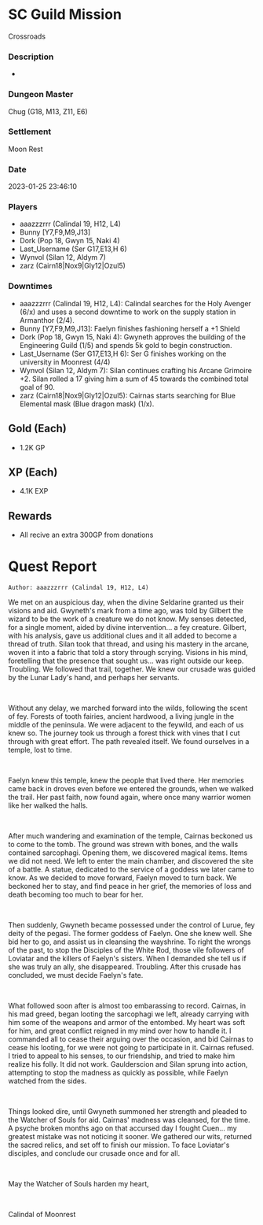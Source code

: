 # SC Guild Mission
Crossroads
### Description
-
### Dungeon Master
Chug (G18, M13, Z11, E6)
### Settlement
Moon Rest
### Date
2023-01-25 23:46:10
### Players
* aaazzzrrr (Calindal 19, H12, L4)
* Bunny [Y7,F9,M9,J13]
* Dork (Pop 18, Gwyn 15, Naki 4)
* Last_Username (Ser G17,E13,H 6)
* Wynvol (Silan 12, Aldym 7)
* zarz (Cairn18|Nox9|Gly12|Ozul5)
### Downtimes
* aaazzzrrr (Calindal 19, H12, L4): Calindal searches for the Holy Avenger (6/x) and uses a second downtime to work on the supply station in Armanthor (2/4).
* Bunny [Y7,F9,M9,J13]: Faelyn finishes fashioning herself a +1 Shield
* Dork (Pop 18, Gwyn 15, Naki 4): Gwyneth approves the building of the Engineering Guild (1/5) and spends 5k gold to begin construction.
* Last_Username (Ser G17,E13,H 6): Ser G finishes working on the university in Moonrest (4/4)
* Wynvol (Silan 12, Aldym 7): Silan continues crafting his Arcane Grimoire +2. Silan rolled a 17 giving him a sum of 45 towards the combined total goal of 90.
* zarz (Cairn18|Nox9|Gly12|Ozul5): Cairnas starts searching for Blue Elemental mask (Blue dragon mask) (1/x).
## Gold (Each)
* 1.2K GP
## XP (Each)
* 4.1K EXP
## Rewards
* All recive an extra 300GP from donations
# Quest Report
`Author: aaazzzrrr (Calindal 19, H12, L4)`


We met on an auspicious day, when the divine Seldarine granted us their visions and aid. Gwyneth's mark from a time ago, was told by Gilbert the wizard to be the work of a creature we do not know. My senses detected, for a single moment, aided by divine intervention... a fey creature. Gilbert, with his analysis, gave us additional clues and it all added to become a thread of truth. Silan took that thread, and using his mastery in the arcane, woven it into a fabric that told a story through scrying. Visions in his mind, foretelling that the presence that sought us... was right outside our keep. Troubling. We followed that trail, together. We knew our crusade was guided by the Lunar Lady's hand, and perhaps her servants.

&nbsp;

Without any delay, we marched forward into the wilds, following the scent of fey. Forests of tooth fairies, ancient hardwood, a living jungle in the middle of the peninsula. We were adjacent to the feywild, and each of us knew so. The journey took us through a forest thick with vines that I cut through with great effort. The path revealed itself. We found ourselves in a temple, lost to time.

&nbsp;

Faelyn knew this temple, knew the people that lived there. Her memories came back in droves even before we entered the grounds, when we walked the trail. Her past faith, now found again, where once many warrior women like her walked the halls.

&nbsp;

After much wandering and examination of the temple, Cairnas beckoned us to come to the tomb. The ground was strewn with bones, and the walls contained sarcophagi. Opening them, we discovered magical items. Items we did not need. We left to enter the main chamber, and discovered the site of a battle. A statue, dedicated to the service of a goddess we later came to know. As we decided to move forward, Faelyn moved to turn back. We beckoned her to stay, and find peace in her grief, the memories of loss and death becoming too much to bear for her.

&nbsp;

Then suddenly, Gwyneth became possessed under the control of Lurue, fey deity of the pegasi. The former goddess of Faelyn. One she knew well. She bid her to go, and assist us in cleansing the wayshrine. To right the wrongs of the past, to stop the Disciples of the White Rod, those vile followers of Loviatar and the killers of Faelyn's sisters. When I demanded she tell us if she was truly an ally, she disappeared. Troubling. After this crusade has concluded, we must decide Faelyn's fate.

&nbsp;

What followed soon after is almost too embarassing to record. Cairnas, in his mad greed, began looting the sarcophagi we left, already carrying with him some of the weapons and armor of the entombed. My heart was soft for him, and great conflict reigned in my mind over how to handle it. I commanded all to cease their arguing over the occasion, and bid Cairnas to cease his looting, for we were not going to participate in it. Cairnas refused. I tried to appeal to his senses, to our friendship, and tried to make him realize his folly. It did not work. Gaulderscion and Silan sprung into action, attempting to stop the madness as quickly as possible, while Faelyn watched from the sides.

&nbsp;



Things looked dire, until Gwyneth summoned her strength and pleaded to the Watcher of Souls for aid. Cairnas' madness was cleansed, for the time. A psyche broken months ago on that accursed day I fought Cuen... my greatest mistake was not noticing it sooner. We gathered our wits, returned the sacred relics, and set off to finish our mission. To face Loviatar's disciples, and conclude our crusade once and for all.

&nbsp;

May the Watcher of Souls harden my heart,

&nbsp;

Calindal of Moonrest